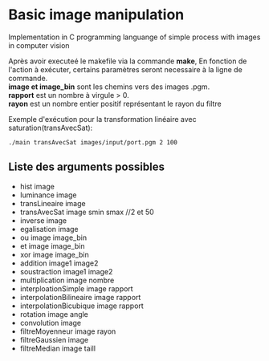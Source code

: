 # Basic image manipulation

Implementation in C programming languange of simple process with images in computer vision

Après avoir executeé le makefile via la commande **make**, En fonction de l'action à exécuter, certains paramètres seront necessaire à la ligne de commande.<br/>
**image et image_bin** sont les chemins vers des images .pgm.<br/>
**rapport** est un nombre à virgule > 0.<br/>
**rayon** est un nombre entier positif représentant le rayon du filtre<br/>

Exemple d'exécution pour la transformation linéaire avec saturation(transAvecSat): <br />

```
./main transAvecSat images/input/port.pgm 2 100
```

<h2>Liste des arguments possibles </h2> 
<ul>
<li>hist image</li>
<li>luminance image</li>
<li>transLineaire image</li>
<li>transAvecSat image smin smax //2 et 50</li>
<li>inverse image</li>
<li>egalisation image</li>
<li>ou image image_bin</li>
<li>et image image_bin</li>
<li>xor image image_bin</li>
<li>addition image1 image2</li>
<li>soustraction image1 image2</li>
<li>multiplication image nombre</li>
<li>interploationSimple image rapport</li>
<li>interpolationBilineaire image rapport</li>
<li>interpolationBicubique image rapport</li>
<li>rotation image angle</li>
<li>convolution image</li>
<li>filtreMoyenneur image rayon</li>
<li>filtreGaussien image</li>
<li>filtreMedian image taill</li>
</ul>
